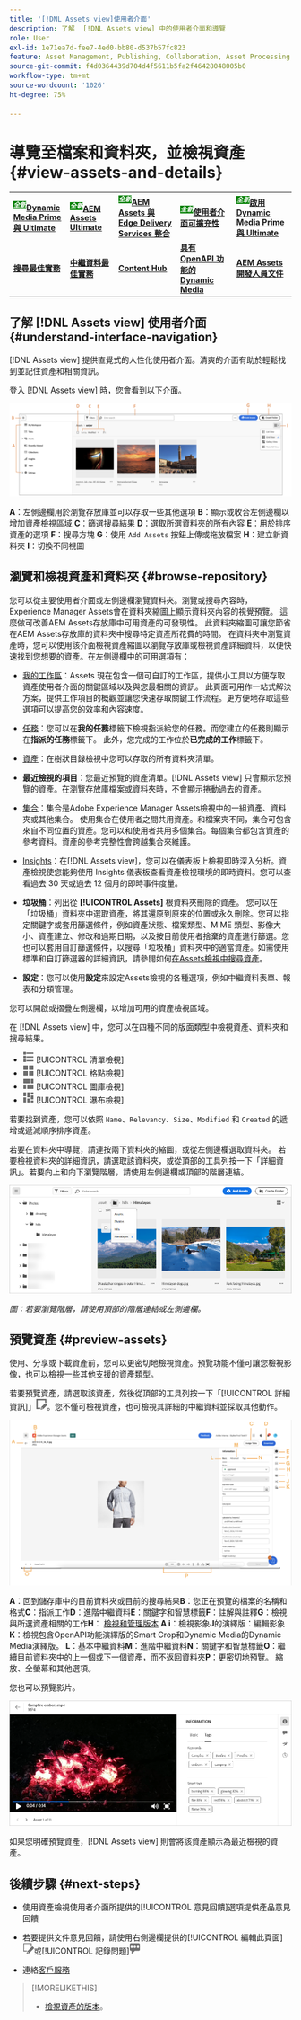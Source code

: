 ```yaml
---
title: '[!DNL Assets view]使用者介面'
description: 了解  [!DNL Assets view] 中的使用者介面和導覽
role: User
exl-id: 1e71ea7d-fee7-4ed0-bb80-d537b57fc823
feature: Asset Management, Publishing, Collaboration, Asset Processing
source-git-commit: f4d0364439d704d4f5611b5fa2f46428048005b0
workflow-type: tm+mt
source-wordcount: '1026'
ht-degree: 75%

---
```


# 導覽至檔案和資料夾，並檢視資產 {#view-assets-and-details}

<table>
    <tr>
        <td>
            <sup style= "background-color:#008000; color:#FFFFFF; font-weight:bold"><i>全新</i></sup><a href="/help/assets/dynamic-media/dm-prime-ultimate.md"><b>Dynamic Media Prime 與 Ultimate</b></a>
        </td>
        <td>
            <sup style= "background-color:#008000; color:#FFFFFF; font-weight:bold"><i>全新</i></sup><a href="/help/assets/assets-ultimate-overview.md"><b>AEM Assets Ultimate</b></a>
        </td>
        <td>
            <sup style= "background-color:#008000; color:#FFFFFF; font-weight:bold"><i>全新</i></sup><a href="/help/assets/integrate-aem-assets-edge-delivery-services.md"><b>AEM Assets 與 Edge Delivery Services 整合</b></a>
        </td>
        <td>
            <sup style= "background-color:#008000; color:#FFFFFF; font-weight:bold"><i>全新</i></sup><a href="/help/assets/aem-assets-view-ui-extensibility.md"><b>使用者介面可擴充性</b></a>
        </td>
          <td>
            <sup style= "background-color:#008000; color:#FFFFFF; font-weight:bold"><i>全新</i></sup><a href="/help/assets/dynamic-media/enable-dynamic-media-prime-and-ultimate.md"><b>啟用 Dynamic Media Prime 與 Ultimate</b></a>
        </td>
    </tr>
    <tr>
        <td>
            <a href="/help/assets/search-best-practices.md"><b>搜尋最佳實務</b></a>
        </td>
        <td>
            <a href="/help/assets/metadata-best-practices.md"><b>中繼資料最佳實務</b></a>
        </td>
        <td>
            <a href="/help/assets/product-overview.md"><b>Content Hub</b></a>
        </td>
        <td>
            <a href="/help/assets/dynamic-media-open-apis-overview.md"><b>具有 OpenAPI 功能的 Dynamic Media</b></a>
        </td>
        <td>
            <a href="https://developer.adobe.com/experience-cloud/experience-manager-apis/"><b>AEM Assets 開發人員文件</b></a>
        </td>
    </tr>
</table>

<!-- TBD: Give screenshots of all views with many assets. Zoom out to showcase how the thumbnails/tiles flow on the UI in different views. -->

<!-- TBD: The options in left sidebar may change. Shared with me and Shared by me are missing for now. Update this section as UI is updated. -->

## 了解 [!DNL Assets view] 使用者介面 {#understand-interface-navigation}

[!DNL Assets view] 提供直覺式的人性化使用者介面。清爽的介面有助於輕鬆找到並記住資產和相關資訊。

登入 [!DNL Assets view] 時，您會看到以下介面。

![[!DNL Assets view] 使用者介面](assets/assets-view-interface.png)

**A**：左側邊欄用於瀏覽存放庫並可以存取一些其他選項 **B**：顯示或收合左側邊欄以增加資產檢視區域 **C**：篩選搜尋結果 **D**：選取所選資料夾的所有內容 **E**：用於排序資產的選項 **F**：搜尋方塊 **G**：使用 `Add Assets` 按鈕上傳或拖放檔案 **H**：建立新資料夾 **I**：切換不同視圖

<!-- TBD: Need an embedded video here with narration. It has to be hosted on MPC to be embeddable. -->

## 瀏覽和檢視資產和資料夾 {#browse-repository}

您可以從主要使用者介面或左側邊欄瀏覽資料夾。瀏覽或搜尋內容時，Experience Manager Assets會在資料夾縮圖上顯示資料夾內容的視覺預覽。 這麼做可改善AEM Assets存放庫中可用資產的可發現性。 此資料夾縮圖可讓您節省在AEM Assets存放庫的資料夾中搜尋特定資產所花費的時間。
在資料夾中瀏覽資產時，您可以使用該介面檢視資產縮圖以瀏覽存放庫或檢視資產詳細資料，以便快速找到您想要的資產。在左側邊欄中的可用選項有：

* [我的工作區](/help/assets/my-workspace-assets-view.md)：Assets 現在包含一個可自訂的工作區，提供小工具以方便存取資產使用者介面的關鍵區域以及與您最相關的資訊。 此頁面可用作一站式解決方案，提供工作項目的概觀並讓您快速存取關鍵工作流程。更方便地存取這些選項可以提高您的效率和內容速度。
* [任務](/help/assets/my-workspace-assets-view.md)：您可以在&#x200B;**我的任務**&#x200B;標籤下檢視指派給您的任務。而您建立的任務則顯示在&#x200B;**指派的任務**&#x200B;標籤下。 此外，您完成的工作位於&#x200B;**已完成的工作**&#x200B;標籤下。
* [資產](/help/assets/manage-organize-assets-view.md)：在樹狀目錄檢視中您可以存取的所有資料夾清單。
* **最近檢視的項目**：您最近預覽的資產清單。[!DNL Assets view] 只會顯示您預覽的資產。在瀏覽存放庫檔案或資料夾時，不會顯示捲動過去的資產。
* [集合](/help/assets/manage-collections-assets-view.md)：集合是Adobe Experience Manager Assets檢視中的一組資產、資料夾或其他集合。 使用集合在使用者之間共用資產。和檔案夾不同，集合可包含來自不同位置的資產。您可以和使用者共用多個集合。每個集合都包含資產的參考資料。資產的參考完整性會跨越集合來維護。

* [Insights](/help/assets/manage-reports-assets-view.md#view-live-statistics)：在[!DNL Assets view]，您可以在儀表板上檢視即時深入分析。資產檢視使您能夠使用 Insights 儀表板查看資產檢視環境的即時資料。您可以查看過去 30 天或過去 12 個月的即時事件度量。
* **垃圾桶**：列出從 **[!UICONTROL Assets]** 根資料夾刪除的資產。 您可以在「垃圾桶」資料夾中選取資產，將其還原到原來的位置或永久刪除。您可以指定關鍵字或套用篩選條件，例如資產狀態、檔案類型、MIME 類型、影像大小、資產建立、修改和過期日期，以及按目前使用者捨棄的資產進行篩選。您也可以套用自訂篩選條件，以搜尋「垃圾桶」資料夾中的適當資產。如需使用標準和自訂篩選器的詳細資訊，請參閱如何[在Assets檢視中搜尋資產](/help/assets/search-assets-view.md)。
* **設定**：您可以使用&#x200B;**設定**&#x200B;來設定Assets檢視的各種選項，例如中繼資料表單、報表和分類管理。

<!-- TBD: Not sure if we want to publish these right now. CC Libs are beta as per Greg.
* **Libraries**: Access to [!DNL Adobe Creative Cloud Team] (CCT) Libraries view. This view is visible only if the user is entitled to CCT Libraries.
-->

<!-- TBD: My Work Space shows task inbox and it is not visible on AEM Cloud Demos as of now. It is the source of truth server hence not documenting My Work Space option for now.
-->

您可以開啟或摺疊左側邊欄，以增加可用的資產檢視區域。

在 [!DNL Assets view] 中，您可以在四種不同的版面類型中檢視資產、資料夾和搜尋結果。

* ![清單檢視圖示](assets/do-not-localize/list-view.png) [!UICONTROL 清單檢視]
* ![格點檢視圖示](assets/do-not-localize/grid-view.png) [!UICONTROL 格點檢視]
* ![圖庫檢視圖示](assets/do-not-localize/gallery-view.png) [!UICONTROL 圖庫檢視]
* ![瀑布檢視圖示](assets/do-not-localize/waterfall-view.png) [!UICONTROL 瀑布檢視]

若要找到資產，您可以依照 `Name`、`Relevancy`、`Size`、`Modified` 和 `Created` 的遞增或遞減順序排序資產。

若要在資料夾中導覽，請連按兩下資料夾的縮圖，或從左側邊欄選取資料夾。 若要檢視資料夾的詳細資訊，請選取該資料夾，或從頂部的工具列按一下「詳細資訊」。若要向上和向下瀏覽階層，請使用左側邊欄或頂部的階層連結。

![瀏覽資料夾](assets/browsing-folders.png)

*圖：若要瀏覽階層，請使用頂部的階層連結或左側邊欄。*

## 預覽資產 {#preview-assets}

使用、分享或下載資產前，您可以更密切地檢視資產。預覽功能不僅可讓您檢視影像，也可以檢視一些其他支援的資產類型。

若要預覽資產，請選取該資產，然後從頂部的工具列按一下「[!UICONTROL 詳細資訊]」![詳細資訊圖示](assets/do-not-localize/edit-in-icon.png)。您不僅可檢視資產，也可檢視其詳細的中繼資料並採取其他動作。

![預覽資產](/help/assets/assets/navigate-file-folder-dm.png)

**A**：回到儲存庫中的目前資料夾或目前的搜尋結果&#x200B;**B**：您正在預覽的檔案的名稱和格式&#x200B;**C**：指派工作&#x200B;**D**：進階中繼資料&#x200B;**E**：關鍵字和智慧標籤&#x200B;**F**：註解與註釋&#x200B;**G**：檢視與所選資產相關的工作&#x200B;**H**： [檢視和管理版本](/help/assets/manage-organize-assets-view.md#versions-of-assets) **A i**：檢視影象&#x200B;**J**&#x200B;的演繹版：編輯影象&#x200B;**K**：檢視包含OpenAPI功能演繹版的Smart Crop和Dynamic Media的Dynamic Media演繹版。 **L**：基本中繼資料&#x200B;**M**：進階中繼資料&#x200B;**N**：關鍵字和智慧標籤&#x200B;**O**：繼續目前資料夾中的上一個或下一個資產，而不返回資料夾&#x200B;**P**：更密切地預覽。 縮放、全螢幕和其他選項。

您也可以預覽影片。

![影片預覽](assets/preview-video.png)

如果您明確預覽資產，[!DNL Assets view] 則會將該資產顯示為最近檢視的資產。

<!-- TBD: Describe the options.

Explicitly previewed assets are displayed as recently viewed assets. Give screenshot of this.
Other use cases after previewing.
-->

## 後續步驟 {#next-steps}

* 使用資產檢視使用者介面所提供的[!UICONTROL 意見回饋]選項提供產品意見回饋

* 若要提供文件意見回饋，請使用右側邊欄提供的[!UICONTROL 編輯此頁面]![來編輯頁面](assets/do-not-localize/edit-page.png)或[!UICONTROL 記錄問題]![來建立 GitHub 問題](assets/do-not-localize/github-issue.png)

* 連絡[客戶服務](https://experienceleague.adobe.com/?support-solution=General#support)

>[!MORELIKETHIS]
>
>* [檢視資產的版本](/help/assets/manage-organize-assets-view.md#view-versions)。
